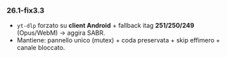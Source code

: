 ### 26.1-fix3.3
- `yt-dlp` forzato su **client Android** + fallback itag **251/250/249** (Opus/WebM) → aggira SABR.
- Mantiene: pannello unico (mutex) + coda preservata + skip effimero + canale bloccato.

